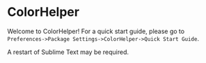 # ColorHelper

Welcome to ColorHelper!  For a quick start guide, please go to  
`Preferences->Package Settings->ColorHelper->Quick Start Guide`.

A restart of Sublime Text may be required.
